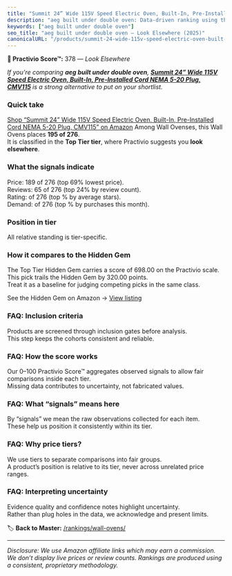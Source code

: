 ```yaml
---
title: "Summit 24” Wide 115V Speed Electric Oven, Built-In, Pre-Installed Cord NEMA 5-20 Plug, CMV115"
description: "aeg built under double oven: Data-driven ranking using the Practivio Score™. Positioned by quality, value, demand, findability, momentum."
keywords: ["aeg built under double oven"]
seo_title: "aeg built under double oven — Look Elsewhere (2025)"
canonicalURL: "/products/summit-24-wide-115v-speed-electric-oven-built-in-pre-installed-cord-nema-5-20-plug-cmv115-B0DHF2YQCZ/"
---
```


**🚫 Practivio Score™:** 378 — _Look Elsewhere_


*If you're comparing **aeg built under double oven**, **[Summit 24” Wide 115V Speed Electric Oven, Built-In, Pre-Installed Cord NEMA 5-20 Plug, CMV115](https://www.amazon.com/dp/B0DHF2YQCZ?tag=practivio-20)** is a strong alternative to put on your shortlist.*
### Quick take
[Shop “Summit 24” Wide 115V Speed Electric Oven, Built-In, Pre-Installed Cord NEMA 5-20 Plug, CMV115” on Amazon](https://www.amazon.com/dp/B0DHF2YQCZ?tag=practivio-20)
Among Wall Ovenses, this Wall Ovens places **195 of 276**.  
It is classified in the **Top Tier tier**, where Practivio suggests you **look elsewhere**.

### What the signals indicate
Price: 189 of 276 (top 69% lowest price).  
Reviews: 65 of 276 (top 24% by review count).  
Rating:  of 276 (top % by average stars).  
Demand:  of 276 (top % by purchases this month).

### Position in tier
All relative standing is tier-specific.

### How it compares to the Hidden Gem
The Top Tier Hidden Gem carries a score of 698.00 on the Practivio scale.  
This pick trails the Hidden Gem by 320.00 points.  
Treat it as a baseline for judging competing picks in the same class.  

See the Hidden Gem on Amazon → [View listing](https://www.amazon.com/dp/B00N45FU58?tag=practivio-20)

### FAQ: Inclusion criteria
Products are screened through inclusion gates before analysis.  
This step keeps the cohorts consistent and reliable.

### FAQ: How the score works
Our 0–100 Practivio Score™ aggregates observed signals to allow fair comparisons inside each tier.  
Missing data contributes to uncertainty, not fabricated values.

### FAQ: What “signals” means here
By “signals” we mean the raw observations collected for each item.  
These help us position it consistently within its tier.

### FAQ: Why price tiers?
We use tiers to separate comparisons into fair groups.  
A product’s position is relative to its tier, never across unrelated price ranges.

### FAQ: Interpreting uncertainty
Evidence quality and confidence notes highlight uncertainty.  
Rather than plug holes in the data, we acknowledge and present limits.


🏷️ **Back to Master:** [/rankings/wall-ovens/](/rankings/wall-ovens/)

---
_Disclosure: We use Amazon affiliate links which may earn a commission. We don’t display live prices or review counts. Rankings are produced using a consistent, proprietary methodology._
